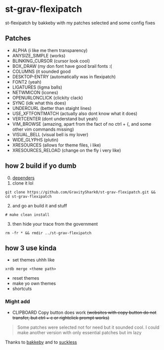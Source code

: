 # st-grav-flexipatch
st-flexipatch by bakkeby with my patches selected and some config fixes

## Patches
- ALPHA (i like me them transparency)
- ANYSIZE_SIMPLE (works)
- BLINKING_CURSOR (cursor look cool)
- BOX_DRAW (my don font have good brail fonts :(
- COLUMNS (it sounded good
- DESKTOP-ENTRY (automatically was in flexipatch)
- FONT2 (yeah)
- LIGATURES (ligma balls)
- NETWMICON (icones)
- OPENURLONCLICK (clickity clack)
- SYNC (idk what this does)
- UNDERCURL (better than staight lines)
- USE_XFTFONTMATCH (actually also dont know what it does)
- VERTCENTER (dont understand but yeah)
- VIM_BROWSE (amazing, apart from the fact of no ctrl + {, and some other vim commands missing)
- VISUAL_BELL (visual bell is my lover) 
- WIDE_GLYPHS (plutin)
- XRESOURCES (allows for theme files, i like)
- XRESOURCES_RELOAD (change on the fly i very like)

## how 2 build if yo dumb
0. [dependers](https://github.com/siduck/st#dependencies)
1. clone it lol
```
git clone https://github.com/GravityShark0/st-grav-flexipatch.git && cd st-grav-flexipatch
```
2. and go an build it and stuff
```
# make clean install
```
3. then hide your trace from the government
```
rm -fr * && rmdir ../st-grav-flexipatch
```
## how 3 use kinda
- set themes
uhhh like
```
xrdb merge <theme path>
```

- reset themes
- make yo own themes
- shortcuts


### Might add
- CLIPBOARD Copy button does work ~~(websites with copy button do not transfer, but ctrl + c or rightclick prompt works)~~ 

> Some patches were selected not for need but it sounded cool. I could make another version with only essential patches but im lazy

Thanks to [bakkeby](https://github.com/bakkeby/st-flexipatch) and to [suckless](https://st.suckless.org/)

